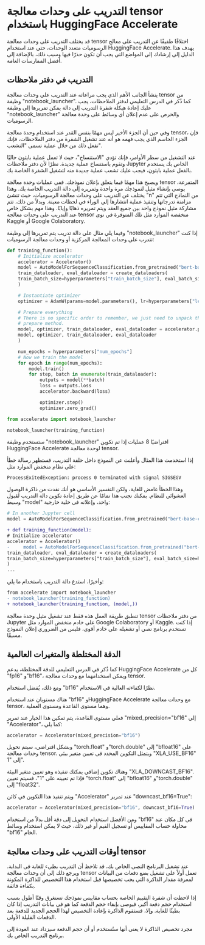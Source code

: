 # التدريب على وحدات معالجة tensor باستخدام HuggingFace Accelerate

قد يختلف التدريب على وحدات معالجة tensor اختلافًا طفيفًا عن التدريب على معالج الرسوميات متعدد الوحدات، حتى عند استخدام HuggingFace Accelerate. يهدف هذا الدليل إلى إرشادك إلى المواضع التي يجب أن تكون حذرًا فيها وسبب ذلك، بالإضافة إلى أفضل الممارسات العامة.

## التدريب في دفتر ملاحظات

ينشأ الجانب الأهم الذي يجب مراعاته عند التدريب على وحدات معالجة tensor من وظيفة "notebook_launcher". كما ذُكر في الدرس التعليمي لدفتر الملاحظات، يجب عليك إعادة هيكلة شفرة التدريب إلى دالة يمكن تمريرها إلى وظيفة "notebook_launcher" والحرص على عدم إعلان أي وسائط على وحدة معالجة الرسوميات.

وفي حين أن الجزء الأخير ليس مهمًا بنفس القدر عند استخدام وحدة معالجة tensor، فإن الجزء الحاسم الذي يجب فهمه هو أنه عند تشغيل الشفرة من دفتر الملاحظات، فإنك تفعل ذلك من خلال عملية تسمى "التشعب".

عند التشغيل من سطر الأوامر، فإنك تؤدي "الاستنساخ"، حيث لا تعمل عملية بايثون حاليًا وتقوم باستنساخ عملية جديدة. نظرًا لأن دفتر ملاحظات Jupyter الخاص بك يستخدم بالفعل عملية بايثون، فيجب عليك تشعب عملية جديدة منه لتشغيل الشفرة الخاصة بك.

ويصبح هذا مهمًا فيما يتعلق بإعلان نموذجك. ففي عمليات وحدة معالجة tensor المتفرعة، يوصى بإنشاء مثيل لنموذجك مرة واحدة وتمريره إلى دالة التدريب الخاصة بك. وهذا يختلف عن التدريب على وحدات معالجة الرسوميات، حيث تنشئ "n" من النماذج التي تتم مزامنة تدرجاتها وتنفيذ عملية انتشارها إلى الوراء في لحظات معينة. وبدلاً من ذلك، تتم مشاركة مثيل نموذج واحد بين جميع العقد ويتم تمريره ذهابًا وإيابًا. وهذا مهم بشكل خاص عند التدريب على وحدات معالجة tensor منخفضة الموارد مثل تلك المتوفرة في نوى Kaggle أو Google Colaboratory.

وفيما يلي مثال على دالة تدريب يتم تمريرها إلى وظيفة "notebook_launcher" إذا كنت تتدرب على وحدات المعالجة المركزية أو وحدات معالجة الرسوميات:

```python
def training_function():
    # Initialize accelerator
    accelerator = Accelerator()
    model = AutoModelForSequenceClassification.from_pretrained("bert-base-cased", num_labels=2)
    train_dataloader, eval_dataloader = create_dataloaders(
    train_batch_size=hyperparameters["train_batch_size"], eval_batch_size=hyperparameters["eval_batch_size"]
    )

    # Instantiate optimizer
    optimizer = AdamW(params=model.parameters(), lr=hyperparameters["learning_rate"])

    # Prepare everything
    # There is no specific order to remember, we just need to unpack the objects in the same order we gave them to the
    # prepare method.
    model, optimizer, train_dataloader, eval_dataloader = accelerator.prepare(
    model, optimizer, train_dataloader, eval_dataloader
    )

    num_epochs = hyperparameters["num_epochs"]
    # Now we train the model
    for epoch in range(num_epochs):
        model.train()
        for step, batch in enumerate(train_dataloader):
            outputs = model(**batch)
            loss = outputs.loss
            accelerator.backward(loss)

            optimizer.step()
            optimizer.zero_grad()
```

```python
from accelerate import notebook_launcher

notebook_launcher(training_function)
```

ستستخدم وظيفة "notebook_launcher" افتراضيًا 8 عمليات إذا تم تكوين HuggingFace Accelerate لوحدة معالجة tensor.

إذا استخدمت هذا المثال وأعلنت عن النموذج داخل حلقة التدريب، فستظهر رسالة خطأ على نظام منخفض الموارد مثل:

```
ProcessExitedException: process 0 terminated with signal SIGSEGV
```

وهذا الخطأ غامض للغاية، ولكن التفسير الأساسي هو أنك نفدت من ذاكرة الوصول العشوائي للنظام. يمكنك تجنب هذا تمامًا عن طريق إعادة تكوين دالة التدريب لقبول وسيط "model" واحد، وإعلانه في خلية خارجية:

```python
# In another Jupyter cell
model = AutoModelForSequenceClassification.from_pretrained("bert-base-cased", num_labels=2)
```

```diff
+ def training_function(model):
# Initialize accelerator
accelerator = Accelerator()
-     model = AutoModelForSequenceClassification.from_pretrained("bert-base-cased", num_labels=2)
train_dataloader, eval_dataloader = create_dataloaders(
train_batch_size=hyperparameters["train_batch_size"], eval_batch_size=hyperparameters["eval_batch_size"]
)
...
```

وأخيرًا، استدع دالة التدريب باستخدام ما يلي:

```diff
from accelerate import notebook_launcher
- notebook_launcher(training_function)
+ notebook_launcher(training_function, (model,))
```

تنطبق طريقة العمل هذه فقط عند تشغيل مثيل وحدة معالجة tensor من دفتر ملاحظات Jupyter على خادم منخفض الموارد مثل Google Colaboratory أو Kaggle. إذا كنت تستخدم برنامج نصي أو تشغيله على خادم أقوى، فليس من الضروري إعلان النموذج مسبقًا.

## الدقة المختلطة والمتغيرات العالمية

كما ذُكر في الدرس التعليمي للدقة المختلطة، يدعم HuggingFace Accelerate كل من "fp16" و"bf16"، ويمكن استخدامهما مع وحدات معالجة tensor.

ومع ذلك، يُفضل استخدام "bf16" نظرًا لكفاءته العالية في الاستخدام.

هناك مستويان عند استخدام "bf16" وHuggingFace Accelerate مع وحدات معالجة tensor، وهما مستوى القاعدة ومستوى العملية.

فعلى مستوى القاعدة، يتم تمكين هذا الخيار عند تمرير "mixed_precision="bf16" إلى "Accelerator"، كما يلي:

```python
accelerator = Accelerator(mixed_precision="bf16")
```

وبشكل افتراضي، سيتم تحويل "torch.float" و"torch.double" إلى "bfloat16" على وحدات معالجة tensor. ويتمثل التكوين المحدد في تعيين متغير بيئي "XLA_USE_BF16" إلى "1".

وهناك تكوين إضافي يمكنك تنفيذه وهو تعيين متغير البيئة "XLA_DOWNCAST_BF16". فإذا تم تعيينه على "1"، فسيتم تعيين "torch.float" إلى "bfloat16" و"torch.double" إلى "float32".

ويتم تنفيذ هذا التكوين في كائن "Accelerator" عند تمرير "downcast_bf16=True":

```python
accelerator = Accelerator(mixed_precision="bf16", downcast_bf16=True)
```

ومن الأفضل استخدام التحويل إلى دقة أقل بدلاً من استخدام "bf16" في كل مكان عند محاولة حساب المقاييس أو تسجيل القيم أو غير ذلك، حيث لا يمكن استخدام وسائط "bf16" الخام.

## أوقات التدريب على وحدات معالجة tensor

عند تشغيل البرنامج النصي الخاص بك، قد تلاحظ أن التدريب بطيء للغاية في البداية. ويرجع ذلك إلى أن وحدات معالجة tensor تعمل أولاً على تشغيل بضع دفعات من البيانات لمعرفة مقدار الذاكرة التي يجب تخصيصها قبل استخدام هذا التخصيص للذاكرة المكونة بكفاءة فائقة.

إذا لاحظت أن شفرة التقييم الخاصة بحساب مقاييس نموذجك تستغرق وقتًا أطول بسبب استخدام حجم دفعة أكبر، فيوصى بإبقاء حجم الدفعة كما هو في بيانات التدريب إذا كان بطيئًا للغاية. وإلا، فستقوم الذاكرة بإعادة التخصيص لهذا الحجم الجديد للدفعة بعد الدفعات القليلة الأولى.

مجرد تخصيص الذاكرة لا يعني أنها ستُستخدم أو أن حجم الدفعة سيزداد عند العودة إلى برنامج التدريب الخاص بك.